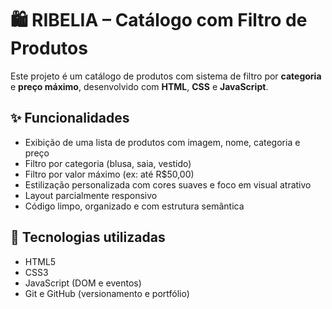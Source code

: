 # 🛍️ RIBELIA – Catálogo com Filtro de Produtos

Este projeto é um catálogo de produtos com sistema de filtro por **categoria** e **preço máximo**, desenvolvido com **HTML**, **CSS** e **JavaScript**.

## ✨ Funcionalidades

- Exibição de uma lista de produtos com imagem, nome, categoria e preço
- Filtro por categoria (blusa, saia, vestido)
- Filtro por valor máximo (ex: até R$50,00)
- Estilização personalizada com cores suaves e foco em visual atrativo
- Layout parcialmente responsivo
- Código limpo, organizado e com estrutura semântica

## 🧪 Tecnologias utilizadas

- HTML5
- CSS3
- JavaScript (DOM e eventos)
- Git e GitHub (versionamento e portfólio)
